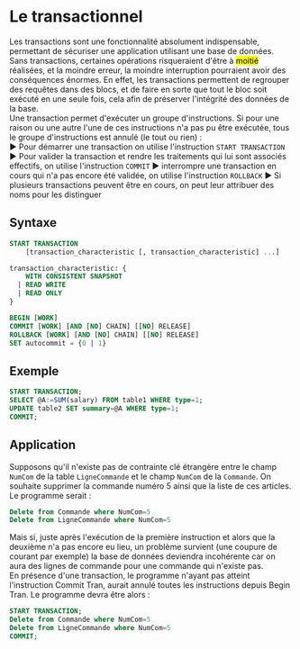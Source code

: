 # Le transactionnel

Les transactions sont une fonctionnalité absolument indispensable, permettant de sécuriser une application utilisant une base de données. Sans transactions, certaines opérations risqueraient d'être à <mark>moitié</mark> réalisées, et la moindre erreur, la moindre interruption pourraient avoir des conséquences énormes. En effet, les transactions permettent de regrouper des requêtes dans des blocs, et de faire en sorte que tout le bloc soit exécuté en une seule fois, cela afin de préserver l'intégrité des données de la base.
<br />
Une transaction permet d'exécuter un groupe d'instructions. Si pour une raison ou une autre l'une de ces instructions n'a pas pu être exécutée, tous le groupe d'instructions est annulé (le tout ou rien) :<br />
▶️  Pour démarrer une transaction on utilise l'instruction `START TRANSACTION`
▶️	Pour valider la transaction et rendre les traitements qui lui sont associés effectifs, on utilise l'instruction `COMMIT`
▶️	interrompre une transaction en cours qui n'a pas encore été validée, on utilise l'instruction `ROLLBACK`
▶️	Si plusieurs transactions peuvent être en cours, on peut leur attribuer des noms pour les distinguer


## Syntaxe 

```sql
START TRANSACTION
    [transaction_characteristic [, transaction_characteristic] ...]

transaction_characteristic: {
    WITH CONSISTENT SNAPSHOT
  | READ WRITE
  | READ ONLY
}

BEGIN [WORK]
COMMIT [WORK] [AND [NO] CHAIN] [[NO] RELEASE]
ROLLBACK [WORK] [AND [NO] CHAIN] [[NO] RELEASE]
SET autocommit = {0 | 1}
```
## Exemple 

```sql
START TRANSACTION;
SELECT @A:=SUM(salary) FROM table1 WHERE type=1;
UPDATE table2 SET summary=@A WHERE type=1;
COMMIT;
```

## Application

Supposons qu'il n'existe pas de contrainte clé étrangère entre le champ `NumCom` de la table `LigneCommande` et le champ `NumCom` de la `Commande`. On souhaite supprimer la commande numéro 5 ainsi que la liste de ces articles. <br />
Le programme serait :

 ```sql
Delete from Commande where NumCom=5
Delete from LigneCommande where NumCom=5
```
Mais si, juste après l'exécution de la première instruction et alors que la deuxième n'a pas encore eu lieu, un problème survient (une coupure de courant par exemple) la base de données deviendra incohérente car on aura des lignes de commande pour une commande qui n'existe pas.<br />
En présence d'une transaction, le programme n'ayant pas atteint l'instruction Commit Tran, aurait annulé toutes les instructions depuis Begin Tran. Le programme devra être alors :

 ```sql
START TRANSACTION;
Delete from Commande where NumCom=5
Delete from LigneCommande where NumCom=5
COMMIT;
```